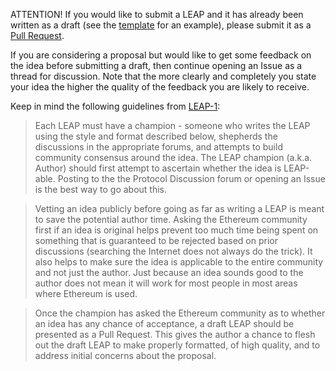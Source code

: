 
ATTENTION! If you would like to submit a LEAP and it has already been written as a draft (see the [template](https://github.com/lyra-finance/LEAPs/blob/master/leap-X.md) for an example), please submit it as a [Pull Request](https://github.com/lyra-finacne/LEAPs/pulls).

If you are considering a proposal but would like to get some feedback on the idea before submitting a draft, then continue opening an Issue as a thread for discussion.  Note that the more clearly and completely you state your idea the higher the quality of the feedback you are likely to receive.

Keep in mind the following guidelines from [LEAP-1](https://leaps.lyra.finance/LEAPs/leap-1):

> Each LEAP must have a champion - someone who writes the LEAP using the style and format described below, shepherds the discussions in the appropriate forums, and attempts to build community consensus around the idea. The LEAP champion (a.k.a. Author) should first attempt to ascertain whether the idea is LEAP-able. Posting to the the Protocol Discussion forum or opening an Issue is the best way to go about this.

> Vetting an idea publicly before going as far as writing a LEAP is meant to save the potential author time. Asking the Ethereum community first if an idea is original helps prevent too much time being spent on something that is guaranteed to be rejected based on prior discussions (searching the Internet does not always do the trick). It also helps to make sure the idea is applicable to the entire community and not just the author. Just because an idea sounds good to the author does not mean it will work for most people in most areas where Ethereum is used.

> Once the champion has asked the Ethereum community as to whether an idea has any chance of acceptance, a draft LEAP should be presented as a Pull Request. This gives the author a chance to flesh out the draft LEAP to make properly formatted, of high quality, and to address initial concerns about the proposal.
